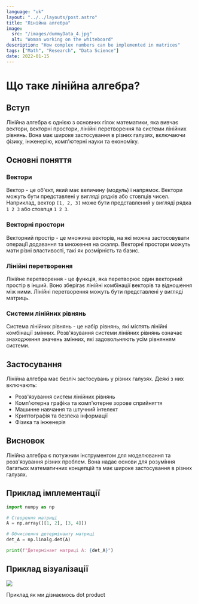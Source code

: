 ```yaml
---
language: "uk"
layout: "../../layouts/post.astro"
title: "Лінійна алгебра"
image:
  src: "/images/dummyData_4.jpg"
  alt: "Woman working on the whiteboard"
description: "How complex numbers can be implemented in matrices"
tags: ["Math", "Research", "Data Science"]
date: 2022-01-15
---
```


# Що таке лінійна алгебра?

## Вступ

<div>

Лінійна алгебра є однією з основних гілок математики, яка вивчає вектори, векторні простори, лінійні перетворення та системи лінійних рівнянь. Вона має широке застосування в різних галузях, включаючи фізику, інженерію, комп'ютерні науки та економіку.

</div>

## Основні поняття

### Вектори

Вектор - це об'єкт, який має величину (модуль) і напрямок. Вектори можуть бути представлені у вигляді рядків або стовпців чисел. Наприклад, вектор `[1, 2, 3]` може бути представлений у вигляді рядка `1 2 3` або стовпця `1 2 3`.

### Векторні простори

Векторний простір - це множина векторів, на які можна застосовувати операції додавання та множення на скаляр. Векторні простори можуть мати різні властивості, такі як розмірність та базис.

### Лінійні перетворення

Лінійне перетворення - це функція, яка перетворює один векторний простір в інший. Воно зберігає лінійні комбінації векторів та відношення між ними. Лінійні перетворення можуть бути представлені у вигляді матриць.

### Системи лінійних рівнянь

Система лінійних рівнянь - це набір рівнянь, які містять лінійні комбінації змінних. Розв'язування системи лінійних рівнянь означає знаходження значень змінних, які задовольняють усім рівнянням системи.

## Застосування

Лінійна алгебра має безліч застосувань у різних галузях. Деякі з них включають:

- Розв'язування систем лінійних рівнянь
- Комп'ютерна графіка та комп'ютерне зорове сприйняття
- Машинне навчання та штучний інтелект
- Криптографія та безпека інформації
- Фізика та інженерія

## Висновок

Лінійна алгебра є потужним інструментом для моделювання та розв'язування різних проблем. Вона надає основи для розуміння багатьох математичних концепцій та має широке застосування в різних галузях.

## Приклад імплементації

```python
import numpy as np

# Створення матриці
A = np.array([[1, 2], [3, 4]])

# Обчислення детермінанту матриці
det_A = np.linalg.det(A)

print(f"Детермінант матриці A: {det_A}")
```

## Приклад візуалізації

<div class="flex justify-center items-center">
<img src="https://upload.wikimedia.org/wikipedia/commons/b/bf/Matris.png" class="w-48">
<p class="">Приклад як ми дізнаємось dot product</p>
</div>

